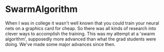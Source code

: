 # SwarmAlgorithm
When I was in college it wasn't well known that you could train your neural nets on a graphics card for cheap. So there was all kinds of research into clever ways to accomplish the training. This was my attempt at a 'swarm algorithm', supposedly more advanced than what the grad students were doing. We've made some major advances since then.
